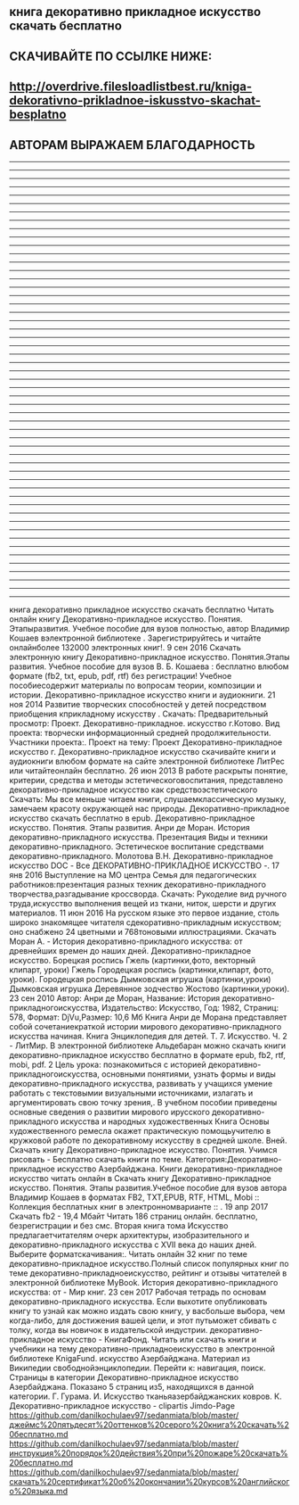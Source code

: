 книга декоративно прикладное искусство скачать бесплатно
--------------------------------------------------
СКАЧИВАЙТЕ ПО ССЫЛКЕ НИЖЕ:
--------------------------------------------------
http://overdrive.filesloadlistbest.ru/kniga-dekorativno-prikladnoe-iskusstvo-skachat-besplatno
--------------------------------------------------
АВТОРАМ ВЫРАЖАЕМ БЛАГОДАРНОСТЬ
--------------------------------------------------
--------------------------------------------------
--------------------------------------------------
--------------------------------------------------
--------------------------------------------------
--------------------------------------------------
--------------------------------------------------
--------------------------------------------------
--------------------------------------------------
--------------------------------------------------
--------------------------------------------------
--------------------------------------------------
--------------------------------------------------
--------------------------------------------------
--------------------------------------------------
--------------------------------------------------
--------------------------------------------------
--------------------------------------------------
--------------------------------------------------
--------------------------------------------------
--------------------------------------------------
--------------------------------------------------
--------------------------------------------------
--------------------------------------------------
--------------------------------------------------
--------------------------------------------------
--------------------------------------------------
--------------------------------------------------
--------------------------------------------------
--------------------------------------------------
--------------------------------------------------
--------------------------------------------------
--------------------------------------------------
--------------------------------------------------
--------------------------------------------------
--------------------------------------------------
--------------------------------------------------
--------------------------------------------------
--------------------------------------------------
--------------------------------------------------
--------------------------------------------------
--------------------------------------------------
--------------------------------------------------
--------------------------------------------------
--------------------------------------------------
--------------------------------------------------
--------------------------------------------------
--------------------------------------------------
--------------------------------------------------
--------------------------------------------------
--------------------------------------------------
--------------------------------------------------
--------------------------------------------------
--------------------------------------------------
книга декоративно прикладное искусство скачать бесплатно Читать онлайн книгу Декоративно-прикладное искусство. Понятия. Этапыразвития. Учебное пособие для вузов полностью, автор Владимир Кошаев вэлектронной библиотеке . Зарегистрируйтесь и читайте онлайнболее 132000 электронных книг!. 9 сен 2016  Скачать электронную книгу Декоративно-прикладное искусство. Понятия.Этапы развития. Учебное пособие для вузов В. Б. Кошаева : бесплатно влюбом формате (fb2, txt, epub, pdf, rtf) без регистрации! Учебное пособиесодержит материалы по вопросам теории, композиции и истории. Декоративно-прикладное искусство  книги и аудиокниги. 21 ноя 2014  Развитие творческих способностей у детей посредством приобщения кприкладному искусству .  Скачать:  Предварительный просмотр: Проект. Декоративно-прикладное. искусство г.Котово. Вид проекта: творчески информационный средней продолжительности. Участники проекта:. Проект на тему: Проект Декоративно-прикладное искусство г. Декоративно-прикладное искусство  скачивайте книги и аудиокниги влюбом формате на сайте электронной библиотеке ЛитРес или читайтеонлайн бесплатно. 26 июн 2013  В работе раскрыты понятие, критерии, средства и методы эстетическоговоспитания, представлено декоративно-прикладное искусство как средствоэстетического  Скачать:  Мы все меньше читаем книги, слушаемклассическую музыку, замечаем красоту окружающей нас природы. Декоративно-прикладное искусство  скачать бесплатно в epub. Декоративно-прикладное искусство. Понятия. Этапы развития. Анри де Моран. История декоративно-прикладного искусства. Презентация Виды и техники декоративно-прикладного. Эстетическое воспитание средствами декоративно-прикладного. Молотова В.Н. Декоративно-прикладное искусство DOC - Все
ДЕКОРАТИВНО-ПРИКЛАДНОЕ ИСКУССТВО  -. 17 янв 2016  Выступление на МО центра Семья для педагогических работников:презентация разных техник декоративно-прикладного творчества,разгадывание кроссворда.  Скачать:  Рукоделие  вид ручного труда,искусство выполнения вещей из ткани, ниток, шерсти и других материалов. 11 июн 2016  На русском языке это первое издание, столь широко знакомящее читателя сдекоративно-прикладным искусством; оно снабжено 24 цветными и 768тоновыми иллюстрациями. Скачать Моран А. - История декоративно-прикладного искусства: от древнейших времен до наших дней. Декоративно-прикладное искусство. Борецкая роспись  Гжель (картинки,фото, векторный клипарт, уроки)  Гжель  Городецкая роспись (картинки,клипарт, фото, уроки). Городецкая роспись  Дымковская игрушка (картинки,уроки)  Дымковская игрушка  Деревянное зодчество  Жостово (картинки,уроки). 23 сен 2010  Автор: Анри де Моран, Название: История декоративно-прикладногоискусства, Издательство: Искусство, Год: 1982, Страниц: 578, Формат: DjVu,Размер: 10,6 Мб Книга Анри де Морана представляет собой сочетаниекраткой истории мирового декоративно-прикладного искусства начиная. Книга Энциклопедия для детей. Т. 7. Искусство. Ч. 2  - ЛитМир. В электронной библиотеке Альдебаран можно скачать книги декоративно-прикладное искусство бесплатно в формате epub, fb2, rtf, mobi, pdf. 2 Цель урока: познакомиться с историей декоративно- прикладногоискусства, основными понятиями, узнать формы и виды декоративно-прикладного искусства, развивать у учащихся умение работать с текстовымии визуальными источниками, излагать и аргументировать свою точку зрения,. В учебном пособии приведены основные сведения о развитии мирового ирусского декоративно-прикладного искусства и народных художественных Книга Основы художественного ремесла окажет практическую помощьучителю в кружковой работе по декоративному искусству в средней школе. Вней. Скачать книгу Декоративно-прикладное искусство. Понятия. Учимся рисовать - Бесплатно скачать книги по теме. Категория:Декоративно-прикладное искусство Азербайджана. Книги декоративно-прикладное искусство читать онлайн в
Скачать книгу Декоративно-прикладное искусство. Понятия. Этапы развития.Учебное пособие для вузов автора Владимир Кошаев в форматах FB2, TXT,EPUB, RTF, HTML, Mobi :: Коллекция бесплатных книг в электронномварианте :: . 19 апр 2017  Cкачать fb2 - 19,4 Мбайт Читать 186 страниц онлайн. бесплатно, безрегистрации и без смс. Вторая книга тома Искусство предлагаетчитателям очерк архитектуры, изобразительного и декоративно-прикладного искусства с XVII века до наших дней.  Выберите форматскачивания:. Читать онлайн 32 книг по теме декоративно-прикладное искусство.Полный список популярных книг по теме декоративно-прикладноеискусство, рейтинг и отзывы читателей в электронной библиотеке MyBook. История декоративно-прикладного искусства: от  - Мир книг. 23 сен 2017  Рабочая тетрадь по основам декоративно-прикладного искусства. Если выхотите опубликовать книгу то узнай как можно издать свою книгу, у васбольше выбора, чем когда-либо, для достижения вашей цели, и этот путьможет сбивать с толку, когда вы новичок в издательской индустрии. декоративно-прикладное искусство - КнигаФонд. Читать или скачать книги и учебники на тему декоративно-прикладноеискусство в электронной библиотеке KnigaFund. искусство Азербайджана. Материал из Википедии  свободнойэнциклопедии. Перейти к: навигация, поиск. Страницы в категории Декоративно-прикладное искусство Азербайджана. Показано 5 страниц из5, находящихся в данной категории. Г. Гурама. И. Искусство тканьяазербайджанских ковров. К. Декоративно-прикладное искусство - clipartis Jimdo-Page
https://github.com/danilkochulaev97/sedanmiata/blob/master/джеймс%20пятьдесят%20оттенков%20серого%20книга%20скачать%20бесплатно.md
https://github.com/danilkochulaev97/sedanmiata/blob/master/инструкция%20порядок%20действия%20при%20пожаре%20скачать%20бесплатно.md
https://github.com/danilkochulaev97/sedanmiata/blob/master/скачать%20сертификат%20об%20окончании%20курсов%20английского%20языка.md